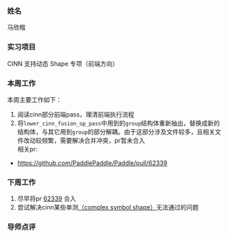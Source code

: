 ### 姓名
马欣楷

### 实习项目
CINN 支持动态 Shape 专项（前端方向）

### 本周工作
本周主要工作如下：
1. 阅读cinn部分前端pass，理清前端执行流程
2. 将`lower_cinn_fusion_op_pass`中用到的`group`结构体重新抽出，替换成新的结构体，与其它用到`group`的部分解耦。由于这部分涉及文件较多，且相关文件改动较频繁，需要解决合并冲突，pr暂未合入  
相关pr:
- https://github.com/PaddlePaddle/Paddle/pull/62339



### 下周工作

1. 尽早将pr [62339](https://github.com/PaddlePaddle/Paddle/pull/62339) 合入
2. 尝试解决cinn某些单测[（complex symbol shape）](https://github.com/PaddlePaddle/Paddle/blob/develop/test/ir/pir/cinn/symbolic/test_complex_symbol_subgraph.py)无法通过的问题

### 导师点评

